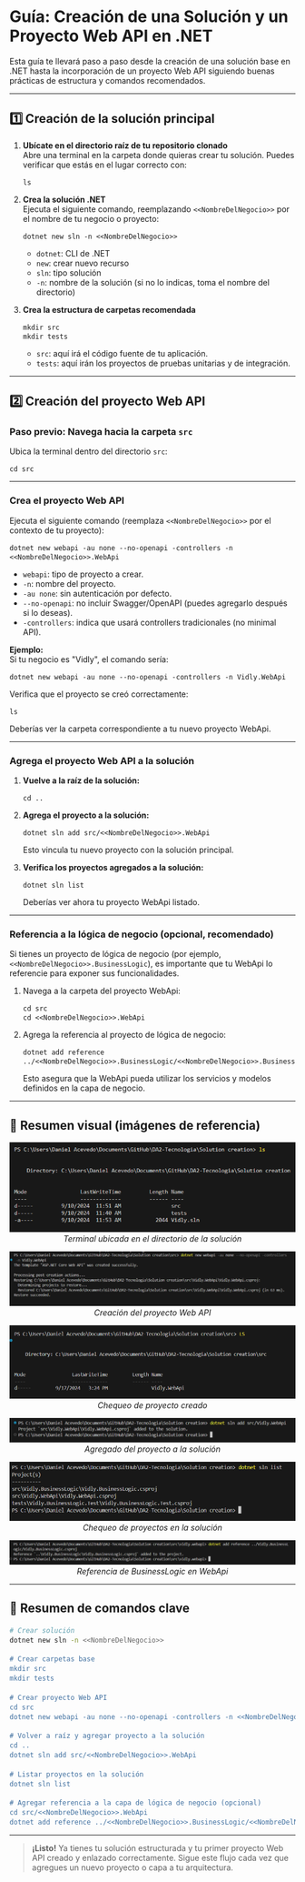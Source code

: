 # Guía: Creación de una Solución y un Proyecto Web API en .NET

Esta guía te llevará paso a paso desde la creación de una solución base en .NET hasta la incorporación de un proyecto Web API siguiendo buenas prácticas de estructura y comandos recomendados.

---

## 1️⃣ Creación de la solución principal

1. **Ubícate en el directorio raíz de tu repositorio clonado**  
   Abre una terminal en la carpeta donde quieras crear tu solución. Puedes verificar que estás en el lugar correcto con:

   ```
   ls
   ```

2. **Crea la solución .NET**  
   Ejecuta el siguiente comando, reemplazando `<<NombreDelNegocio>>` por el nombre de tu negocio o proyecto:

   ```
   dotnet new sln -n <<NombreDelNegocio>>
   ```

   - `dotnet`: CLI de .NET
   - `new`: crear nuevo recurso
   - `sln`: tipo solución
   - `-n`: nombre de la solución (si no lo indicas, toma el nombre del directorio)

3. **Crea la estructura de carpetas recomendada**

   ```
   mkdir src
   mkdir tests
   ```

   - `src`: aquí irá el código fuente de tu aplicación.
   - `tests`: aquí irán los proyectos de pruebas unitarias y de integración.

---

## 2️⃣ Creación del proyecto Web API

### Paso previo: Navega hacia la carpeta `src`

Ubica la terminal dentro del directorio `src`:

```
cd src
```

---

### Crea el proyecto Web API

Ejecuta el siguiente comando (reemplaza `<<NombreDelNegocio>>` por el contexto de tu proyecto):

```
dotnet new webapi -au none --no-openapi -controllers -n <<NombreDelNegocio>>.WebApi
```

- `webapi`: tipo de proyecto a crear.
- `-n`: nombre del proyecto.
- `-au none`: sin autenticación por defecto.
- `--no-openapi`: no incluir Swagger/OpenAPI (puedes agregarlo después si lo deseas).
- `-controllers`: indica que usará controllers tradicionales (no minimal API).

**Ejemplo:**  
Si tu negocio es "Vidly", el comando sería:
```
dotnet new webapi -au none --no-openapi -controllers -n Vidly.WebApi
```

Verifica que el proyecto se creó correctamente:

```
ls
```

Deberías ver la carpeta correspondiente a tu nuevo proyecto WebApi.

---

### Agrega el proyecto Web API a la solución

1. **Vuelve a la raíz de la solución:**

   ```
   cd ..
   ```

2. **Agrega el proyecto a la solución:**

   ```
   dotnet sln add src/<<NombreDelNegocio>>.WebApi
   ```

   Esto vincula tu nuevo proyecto con la solución principal.

3. **Verifica los proyectos agregados a la solución:**

   ```
   dotnet sln list
   ```

   Deberías ver ahora tu proyecto WebApi listado.

---

### Referencia a la lógica de negocio (opcional, recomendado)

Si tienes un proyecto de lógica de negocio (por ejemplo, `<<NombreDelNegocio>>.BusinessLogic`), es importante que tu WebApi lo referencie para exponer sus funcionalidades.

1. Navega a la carpeta del proyecto WebApi:

   ```
   cd src
   cd <<NombreDelNegocio>>.WebApi
   ```

2. Agrega la referencia al proyecto de lógica de negocio:

   ```
   dotnet add reference ../<<NombreDelNegocio>>.BusinessLogic/<<NombreDelNegocio>>.BusinessLogic.csproj
   ```

   Esto asegura que la WebApi pueda utilizar los servicios y modelos definidos en la capa de negocio.

---

## 📸 Resumen visual (imágenes de referencia)

<p align="center">
  <img src="images/image-20.png"/>
  <br/>
  <em>Terminal ubicada en el directorio de la solución</em>
</p>

<p align="center">
  <img src="images/image-21.png"/>
  <br/>
  <em>Creación del proyecto Web API</em>
</p>

<p align="center">
  <img src="images/image-22.png"/>
  <br/>
  <em>Chequeo de proyecto creado</em>
</p>

<p align="center">
  <img src="images/image-23.png"/>
  <br/>
  <em>Agregado del proyecto a la solución</em>
</p>

<p align="center">
  <img src="images/image-24.png"/>
  <br/>
  <em>Chequeo de proyectos en la solución</em>
</p>

<p align="center">
  <img src="images/image-25.png"/>
  <br/>
  <em>Referencia de BusinessLogic en WebApi</em>
</p>

---

## 📝 Resumen de comandos clave

```bash
# Crear solución
dotnet new sln -n <<NombreDelNegocio>>

# Crear carpetas base
mkdir src
mkdir tests

# Crear proyecto Web API
cd src
dotnet new webapi -au none --no-openapi -controllers -n <<NombreDelNegocio>>.WebApi

# Volver a raíz y agregar proyecto a la solución
cd ..
dotnet sln add src/<<NombreDelNegocio>>.WebApi

# Listar proyectos en la solución
dotnet sln list

# Agregar referencia a la capa de lógica de negocio (opcional)
cd src/<<NombreDelNegocio>>.WebApi
dotnet add reference ../<<NombreDelNegocio>>.BusinessLogic/<<NombreDelNegocio>>.BusinessLogic.csproj
```

---

> **¡Listo!** Ya tienes tu solución estructurada y tu primer proyecto Web API creado y enlazado correctamente. Sigue este flujo cada vez que agregues un nuevo proyecto o capa a tu arquitectura.
